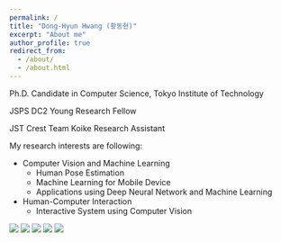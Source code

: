 ```yaml
---
permalink: /
title: "Dong-Hyun Hwang (황동현)"
excerpt: "About me"
author_profile: true
redirect_from: 
  - /about/
  - /about.html
---
```


Ph.D. Candidate in Computer Science, Tokyo Institute of Technology

JSPS DC2 Young Research Fellow

JST Crest Team Koike Research Assistant

My research interests are following:
- Computer Vision and Machine Learning
  - Human Pose Estimation
  - Machine Learning for Mobile Device
  - Applications using Deep Neural Network and Machine Learning
- Human-Computer Interaction
  - Interactive System using Computer Vision

![](http://hwangdonghyun.github.io/images/logos/tokyotechlogo.png)
![](http://hwangdonghyun.github.io/images/logos/jspslogo.png)
![](http://hwangdonghyun.github.io/images/logos/cmurilogo.png)
![](http://hwangdonghyun.github.io/images/logos/kakenlogo.jpeg=x250)
![](http://hwangdonghyun.github.io/images/logos/aiplogo.png=x250)




